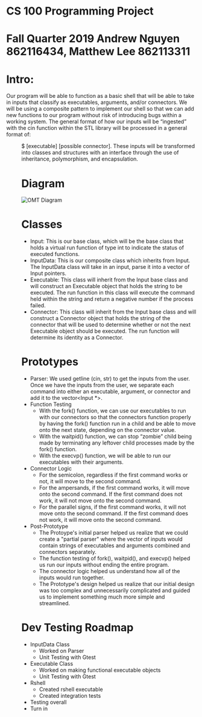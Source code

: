 # CS 100 Programming Project
# Fall Quarter 2019 Andrew Nguyen 862116434, Matthew Lee 862113311

# Intro:
Our program will be able to function as a basic shell that will be able to take in inputs that classify as executables, arguments, and/or connectors. We will be using a composite pattern to implement our shell so that we can add new functions to our program without risk of introducing bugs within a working system. The general format of how our inputs will be “ingested” with the cin function within the STL library <iostream> will be processed in a general format of: <dir name>$ <executable> [executable] [possible connector]. These inputs will be transformed into classes and structures with an interface through the use of inheritance, polymorphism, and encapsulation.

# Diagram
![OMT Diagram](https://github.com/cs100/assignment-scootscoot/blob/master/images/Second%20OMT%20Diagram.JPG)


# Classes
* Input: This is our base class, which will be the base class that holds a virtual run function of type int to indicate the status of executed functions. 
* InputData: This is our composite class which inherits from Input. The InputData class will take in an input, parse it into a vector of Input pointers.
* Executable: This class will inherit from the Input base class and will construct an Executable object that holds the string to be executed. The run function in this class will execute the command held within the string and return a negative number if the process failed.
* Connector: This class will inherit from the Input base class and will construct a Connector object that holds the string of the connector that will be used to determine whether or not the next Executable object should be executed. The run function will determine its identity as a Connector.

# Prototypes
* Parser: We used getline (cin, str) to get the inputs from the user. Once we have the inputs from the user, we separate each command into either an executable, argument, or connector and add it to the vector<Input *>.
* Function Testing
  * With the fork() function, we can use our executables to run with our connectors so that the connectors function properly by having the fork() function run in a child and be able to move onto the next state, depending on the connector value.
  * With the waitpid() function, we can stop “zombie” child being made by terminating any leftover child processes made by the fork() function.
  * With the execvp() function, we will be able to run our executables with their arguments.
* Connector Logic
  * For the semicolon, regardless if the first command works or not, it will move to the second command.
  * For the ampersands, if the first command works, it will move onto the second command. If the first command does not work, it will not move onto the second command.
  * For the parallel signs, if the first command works, it will not move onto the second command. If the first command does not work, it will move onto the second command.
* Post-Prototype
  * The Protoype's initial parser helped us realize that we could create a "partial parser" where the vector of inputs would contain strings of executables and arguments combined and connectors separately.
  * The function testing of fork(), waitpid(), and execvp() helped us run our inputs without ending the entire program.
  * The connector logic helped us understand how all of the inputs would run together.
  * The Prototype's design helped us realize that our initial design was too complex and unnecessarily complicated and guided us to implement something much more simple and streamlined.

# Dev Testing Roadmap
* InputData Class
  * Worked on Parser
  * Unit Testing with Gtest
* Executable Class
  * Worked on making functional executable objects
  * Unit Testing with Gtest
* Rshell
  * Created rshell executable
  * Created integration tests
* Testing overall
* Turn in

